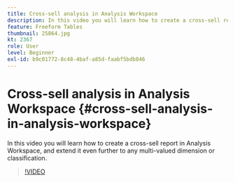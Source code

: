 ```yaml
---
title: Cross-sell analysis in Analysis Workspace
description: In this video you will learn how to create a cross-sell report in Analysis Workspace, and extend it even further to any multi-valued dimension or classification.
feature: Freeform Tables
thumbnail: 25864.jpg
kt: 2367
role: User
level: Beginner
exl-id: b9c01772-8c48-4baf-a85d-faabf5bdb846
---
```

# Cross-sell analysis in Analysis Workspace {#cross-sell-analysis-in-analysis-workspace}

In this video you will learn how to create a cross-sell report in Analysis Workspace, and extend it even further to any multi-valued dimension or classification.

>[!VIDEO](https://video.tv.adobe.com/v/25864/?quality=12&learn=on)
